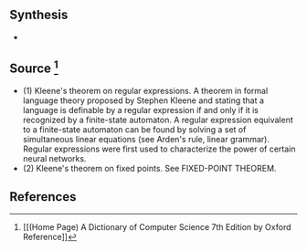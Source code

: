 ## Synthesis
- 
## Source [^1]
- (1) Kleene's theorem on regular expressions. A theorem in formal language theory proposed by Stephen Kleene and stating that a language is definable by a regular expression if and only if it is recognized by a finite-state automaton. A regular expression equivalent to a finite-state automaton can be found by solving a set of simultaneous linear equations (see Arden's rule, linear grammar). Regular expressions were first used to characterize the power of certain neural networks. 
- (2) Kleene's theorem on fixed points. See FIXED-POINT THEOREM.
## References

[^1]: [[(Home Page) A Dictionary of Computer Science 7th Edition by Oxford Reference]]